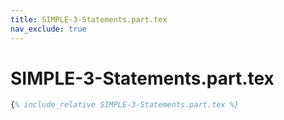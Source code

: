 ```yaml
---
title: SIMPLE-3-Statements.part.tex
nav_exclude: true
---
```


# SIMPLE-3-Statements.part.tex

```latex
{% include_relative SIMPLE-3-Statements.part.tex %}
```
